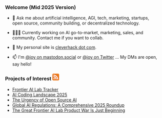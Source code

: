 ### Welcome (Mid 2025 Version)

- 💬 Ask me about artificial intelligence, AGI, tech, marketing, startups, open source, community building, or decentralized technology.  

- 👩🏻‍💻 Currently working on AI go-to-market, marketing, sales, and community. Contact me if you want to collab.  

- 🔗 My personal site is [cleverhack dot com](https://cleverhack.com/2025).   

- 📫 I'm [@joy on mastodon.social](https://mastodon.social/@joy) or [@joy on Twitter](https://twitter.com/joy) ... My DMs are open, say hello!  


### Projects of Interest   [![RSS](https://github.com/joylarkin/cleverhack/blob/main/rss2.png)](https://cleverhack.com/feed.xml)   

- [Frontier AI Lab Tracker](https://cleverhack.com/frontier-ai-lab-tracker)
- [AI Coding Landscape 2025](https://cleverhack.com/ai-coding-landscape)
- [The Urgency of Open Source AI](https://cleverhack.com/the-urgency-of-open-source-ai)
- [Global AI Regulations: A Comprehensive 2025 Roundup](https://cleverhack.com/global-ai-regulations-a-comprehensive-2025-roundup)
- [The Great Frontier AI Lab Product War Is Just Beginning](https://cleverhack.com/the-great-frontier-ai-lab-product-war-is-just-beginning)









<!--
**joylarkin/joylarkin** is a ✨ _special_ ✨ repository because its `README.md` (this file) appears on your GitHub profile.

Here are some ideas to get you started:


-->
